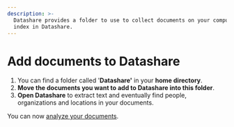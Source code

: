 ```yaml
---
description: >-
  Datashare provides a folder to use to collect documents on your computer to
  index in Datashare.
---
```


# Add documents to Datashare

1. You can find a folder called '**Datashare'** in your **home directory**.
2. **Move the documents you want to add to Datashare into this folder**.
3. **Open Datashare** to extract text and eventually find people, organizations and locations in your documents.

You can now [analyze your documents](/usage/analyze-documents).
